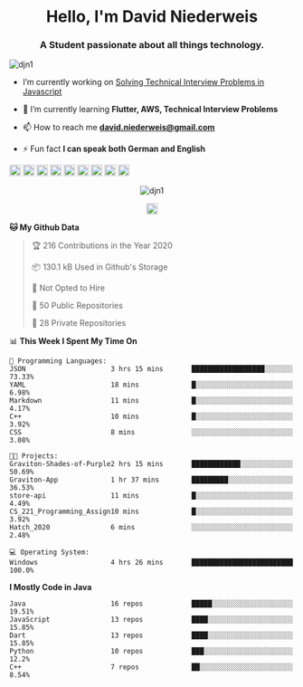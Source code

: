 <h1 align="center">Hello, I'm David Niederweis</h1>
<h3 align="center">A Student passionate about all things technology.</h3>

<p align="left"> <img src="https://komarev.com/ghpvc/?username=djn1" alt="djn1" /> </p>

- I’m currently working on [Solving Technical Interview Problems in Javascript](https://github.com/DJN1/CTCI)

- 🌱 I’m currently learning **Flutter, AWS, Technical Interview Problems**

- 📫 How to reach me **david.niederweis@gmail.com**

- ⚡ Fun fact **I can speak both German and English**

<p align="left"><img src="https://devicons.github.io/devicon/devicon.git/icons/bootstrap/bootstrap-plain.svg" alt="bootstrap" width="20" height="20"/> <img src="https://devicons.github.io/devicon/devicon.git/icons/cplusplus/cplusplus-original.svg" alt="cplusplus" width="20" height="20"/> <img src="https://devicons.github.io/devicon/devicon.git/icons/css3/css3-original-wordmark.svg" alt="css3" width="20" height="20"/> <img src="https://devicons.github.io/devicon/devicon.git/icons/html5/html5-original-wordmark.svg" alt="html5" width="20" height="20"/> <img src="https://devicons.github.io/devicon/devicon.git/icons/javascript/javascript-original.svg" alt="javascript" width="20" height="20"/> <img src="https://devicons.github.io/devicon/devicon.git/icons/nodejs/nodejs-original-wordmark.svg" alt="nodejs" width="20" height="20"/> <img src="https://devicons.github.io/devicon/devicon.git/icons/python/python-original-wordmark.svg" alt="python" width="20" height="20"/> <img src="https://devicons.github.io/devicon/devicon.git/icons/express/express-original-wordmark.svg" alt="express" width="20" height="20"/> <img src="https://cdn.jsdelivr.net/npm/simple-icons@3.1.0/icons/flutter.svg" alt="flutter" width="20" height="20"/></p><p align="center"> <img src="https://github-readme-stats.vercel.app/api?username=djn1&show_icons=true" alt="djn1" /> </p>

<p align="center">
<a href="https://linkedin.com/in/https://www.linkedin.com/in/davidniederweis/" target="blank"><img align="center" src="https://cdn.jsdelivr.net/npm/simple-icons@3.0.1/icons/linkedin.svg" alt="https://www.linkedin.com/in/davidniederweis/" height="20" width="20" /></a>
</p>

<!--START_SECTION:waka-->
**🐱 My Github Data** 

> 🏆 216 Contributions in the Year 2020
 > 
> 📦 130.1 kB Used in Github's Storage 
 > 
> 🚫 Not Opted to Hire
 > 
> 📜 50 Public Repositories
 > 
> 🔑 28 Private Repositories 

📊 **This Week I Spent My Time On** 

```text
💬 Programming Languages: 
JSON                     3 hrs 15 mins       ██████████████████░░░░░░░   73.33% 
YAML                     18 mins             █░░░░░░░░░░░░░░░░░░░░░░░░   6.98% 
Markdown                 11 mins             █░░░░░░░░░░░░░░░░░░░░░░░░   4.17% 
C++                      10 mins             █░░░░░░░░░░░░░░░░░░░░░░░░   3.92% 
CSS                      8 mins              ░░░░░░░░░░░░░░░░░░░░░░░░░   3.08%

🐱‍💻 Projects: 
Graviton-Shades-of-Purple2 hrs 15 mins       ████████████░░░░░░░░░░░░░   50.69% 
Graviton-App             1 hr 37 mins        █████████░░░░░░░░░░░░░░░░   36.53% 
store-api                11 mins             █░░░░░░░░░░░░░░░░░░░░░░░░   4.49% 
CS_221_Programming_Assign10 mins             █░░░░░░░░░░░░░░░░░░░░░░░░   3.92% 
Hatch_2020               6 mins              ░░░░░░░░░░░░░░░░░░░░░░░░░   2.48%

💻 Operating System: 
Windows                  4 hrs 26 mins       █████████████████████████   100.0%

```

**I Mostly Code in Java** 

```text
Java                     16 repos            █████░░░░░░░░░░░░░░░░░░░░   19.51% 
JavaScript               13 repos            ████░░░░░░░░░░░░░░░░░░░░░   15.85% 
Dart                     13 repos            ████░░░░░░░░░░░░░░░░░░░░░   15.85% 
Python                   10 repos            ███░░░░░░░░░░░░░░░░░░░░░░   12.2% 
C++                      7 repos             ██░░░░░░░░░░░░░░░░░░░░░░░   8.54%

```



<!--END_SECTION:waka-->
